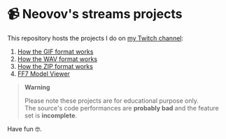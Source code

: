 # 📹 Neovov's streams projects

This repository hosts the projects I do on [my Twitch channel](https://twitch.tv/neovov):

1. [How the GIF format works](gif/)
2. [How the WAV format works](wav/)
3. [How the ZIP format works](zip/)
4. [FF7 Model Viewer](ff7-model-viewer/)

> **Warning**
>
> Please note these projects are for educational purpose only.  
> The source's code performances are **probably bad** and the feature set is **incomplete**.

Have fun 🤓.
